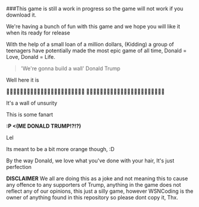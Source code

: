 ###This game is still a work in progress so the game will not work if you download it.

We're having a bunch of fun with this game and we hope you will like it when its ready for release

With the help of a small loan of a million dollars, (Kidding) a group of teenagers have potentially
made the most epic game of all time, Donald = Love, Donald = Life.


> 'We're gonna build a wall'
>Donald Trump

Well here it is

𒿑𒿑𒿑𒿑𒿑𒿑𒿑𒿑𒿑𒿑𒿑𒿑𒿑𒿑𒿑𒿑𒿑𒿑𒿑𒿑𒿑𒿑𒿑
𒿑𒿑𒿑𒿑𒿑𒿑𒿑𒿑𒿑𒿑𒿑𒿑𒿑𒿑𒿑𒿑𒿑𒿑𒿑𒿑𒿑𒿑𒿑

It's a wall of unsurity

This is some fanart

**\:P <(ME DONALD TRUMP!?!?)**


Lel

Its meant to be a bit more orange though, :D

By the way Donald, we love what you've done with your hair, It's just perfection      
      
   **DISCLAIMER** 
   We all are doing this as a joke and not meaning this to cause any offence to
   any supporters of Trump, anything in the game does not reflect any 
   of our opinions, this just a silly game, however WSNCoding is the owner of anything
   found in this repository so please dont copy it, Thx.
